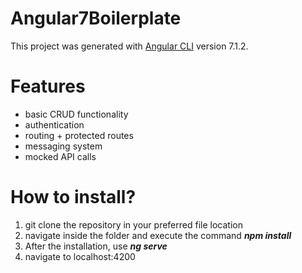 # Angular7Boilerplate

This project was generated with [Angular CLI](https://github.com/angular/angular-cli) version 7.1.2.

# Features

- basic CRUD functionality
- authentication
- routing + protected routes
- messaging system
- mocked API calls

# How to install?

1) git clone the repository in your preferred file location
2) navigate inside the folder and execute the command ***npm install***
3) After the installation, use ***ng serve***
4) navigate to localhost:4200

